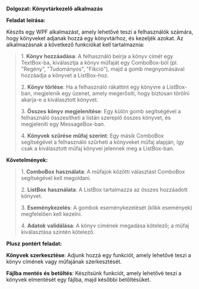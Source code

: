 **Dolgozat:** **Könyvtárkezelő** **alkalmazás**

**Feladat** **leírása:**

Készíts egy WPF alkalmazást, amely lehetővé teszi a felhasználók
számára, hogy könyveket adjanak hozzá egy könyvtárhoz, és kezeljék
azokat. Az alkalmazásnak a következő funkciókat kell tartalmaznia:

> 1\. **Könyv** **hozzáadása**: A felhasználó beírja a könyv címét egy
> TextBox-ba, kiválasztja a könyv műfaját egy ComboBox-ból (pl.
> "Regény", "Tudományos", "Fikció"), majd a gomb megnyomásával hozzáadja
> a könyvet a ListBox-hoz.
>
> 2\. **Könyv** **törlése**: Ha a felhasználó rákattint egy könyvre a
> ListBox-ban, megjelenik egy üzenet, amely megerősíti, hogy biztosan
> törölni akarja-e a kiválasztott könyvet.
>
> 3\. **Összes** **könyv** **megjelenítése**: Egy külön gomb
> segítségével a felhasználó összesítheti a listán szereplő összes
> könyvet, és megjeleníti egy MessageBox-ban.
>
> 4\. **Könyvek** **szűrése** **műfaj** **szerint**: Egy másik ComboBox
> segítségével a felhasználó szűrheti a könyveket műfaj alapján, így
> csak a kiválasztott műfaj könyvei jelennek meg a ListBox-ban.

**Követelmények:**

> 1\. **ComboBox** **használata**: A műfajok közötti választást ComboBox
> segítségével kell megoldani.
>
> 2\. **ListBox** **használata**: A ListBox tartalmazza az összes
> hozzáadott könyvet.
>
> 3\. **Eseménykezelés**: A gombok eseménykezelését (klikk események)
> megfelelően kell kezelni.
>
> 4\. **Adatok** **validálása**: A könyv címének megadása kötelező; a
> műfaj kiválasztása szintén kötelező.

**Plusz** **pontért** **feladat:**

**Könyvek** **szerkesztése**: Adjunk hozzá egy funkciót, amely lehetővé
teszi a könyv címének vagy műfajának szerkesztését.

**Fájlba** **mentés** **és** **betöltés**: Készítsünk funkciót, amely
lehetővé teszi a könyvek elmentését egy fájlba, majd későbbi
betöltésüket.
